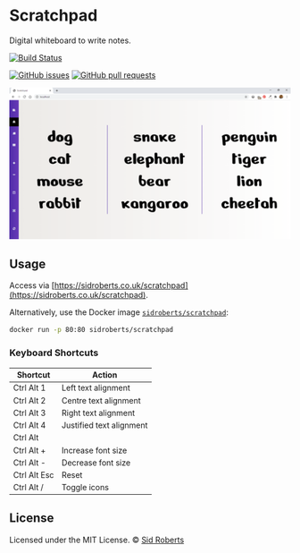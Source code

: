 # Scratchpad

Digital whiteboard to write notes.

[![Build Status](https://img.shields.io/github/workflow/status/SidRoberts/scratchpad/tests/development.svg?style=for-the-badge)](https://github.com/SidRoberts/scratchpad/actions)

[![GitHub issues](https://img.shields.io/github/issues-raw/SidRoberts/scratchpad.svg?style=for-the-badge)](https://github.com/SidRoberts/scratchpad/issues)
[![GitHub pull requests](https://img.shields.io/github/issues-pr-raw/SidRoberts/scratchpad.svg?style=for-the-badge)](https://github.com/SidRoberts/scratchpad/pulls)

![](screenshot.png)

## Usage

Access via [https://sidroberts.co.uk/scratchpad](https://sidroberts.co.uk/scratchpad).

Alternatively, use the Docker image [`sidroberts/scratchpad`](https://hub.docker.com/repository/docker/sidroberts/scratchpad):

```bash
docker run -p 80:80 sidroberts/scratchpad
```

### Keyboard Shortcuts

| Shortcut     | Action                   |
|--------------|--------------------------|
| Ctrl Alt 1   | Left text alignment      |
| Ctrl Alt 2   | Centre text alignment    |
| Ctrl Alt 3   | Right text alignment     |
| Ctrl Alt 4   | Justified text alignment |
| Ctrl Alt |   | Iterate column count     |
| Ctrl Alt +   | Increase font size       |
| Ctrl Alt -   | Decrease font size       |
| Ctrl Alt Esc | Reset                    |
| Ctrl Alt /   | Toggle icons             |

## License

Licensed under the MIT License.
© [Sid Roberts](https://github.com/SidRoberts)
